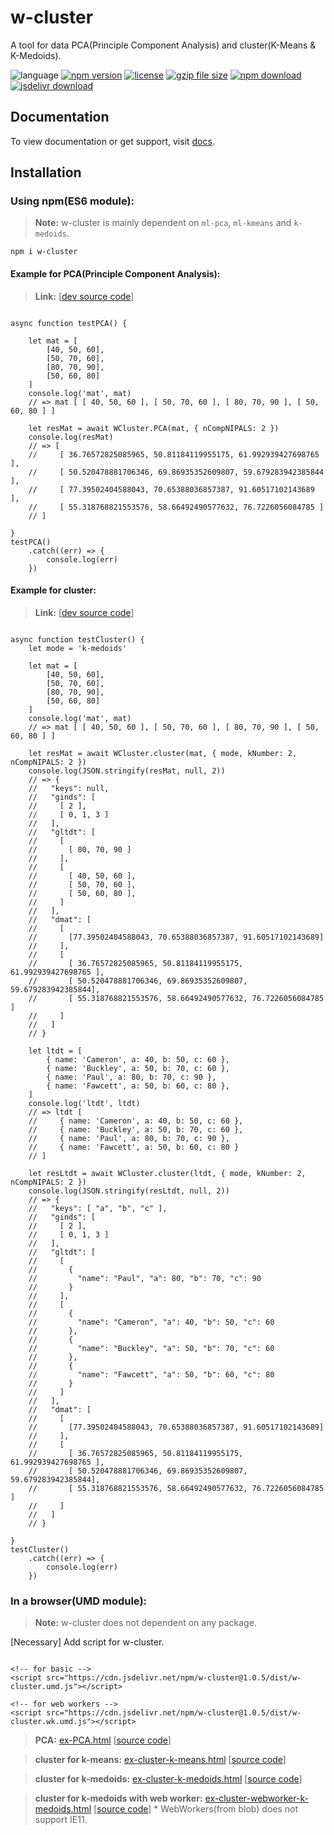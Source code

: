 # w-cluster
A tool for data PCA(Principle Component Analysis) and cluster(K-Means & K-Medoids).

![language](https://img.shields.io/badge/language-JavaScript-orange.svg) 
[![npm version](http://img.shields.io/npm/v/w-cluster.svg?style=flat)](https://npmjs.org/package/w-cluster) 
[![license](https://img.shields.io/npm/l/w-cluster.svg?style=flat)](https://npmjs.org/package/w-cluster) 
[![gzip file size](http://img.badgesize.io/yuda-lyu/w-cluster/master/dist/w-cluster.umd.js.svg?compression=gzip)](https://github.com/yuda-lyu/w-cluster)
[![npm download](https://img.shields.io/npm/dt/w-cluster.svg)](https://npmjs.org/package/w-cluster) 
[![jsdelivr download](https://img.shields.io/jsdelivr/npm/hm/w-cluster.svg)](https://www.jsdelivr.com/package/npm/w-cluster)

## Documentation
To view documentation or get support, visit [docs](https://yuda-lyu.github.io/w-cluster/global.html).

## Installation
### Using npm(ES6 module):
> **Note:** w-cluster is mainly dependent on `ml-pca`, `ml-kmeans` and `k-medoids`.
```alias
npm i w-cluster
```

#### Example for PCA(Principle Component Analysis):
> **Link:** [[dev source code](https://github.com/yuda-lyu/w-cluster/blob/master/g-PCA.mjs)]
```alias

async function testPCA() {

    let mat = [
        [40, 50, 60],
        [50, 70, 60],
        [80, 70, 90],
        [50, 60, 80]
    ]
    console.log('mat', mat)
    // => mat [ [ 40, 50, 60 ], [ 50, 70, 60 ], [ 80, 70, 90 ], [ 50, 60, 80 ] ]

    let resMat = await WCluster.PCA(mat, { nCompNIPALS: 2 })
    console.log(resMat)
    // => [
    //     [ 36.76572825085965, 50.81184119955175, 61.992939427698765 ],
    //     [ 50.520478881706346, 69.86935352609807, 59.679283942385844 ],
    //     [ 77.39502404588043, 70.65388036857387, 91.60517102143689 ],
    //     [ 55.318768821553576, 58.66492490577632, 76.7226056084785 ]
    // ]

}
testPCA()
    .catch((err) => {
        console.log(err)
    })

```

#### Example for cluster:
> **Link:** [[dev source code](https://github.com/yuda-lyu/w-cluster/blob/master/g-cluster.mjs)]
```alias

async function testCluster() {
    let mode = 'k-medoids'

    let mat = [
        [40, 50, 60],
        [50, 70, 60],
        [80, 70, 90],
        [50, 60, 80]
    ]
    console.log('mat', mat)
    // => mat [ [ 40, 50, 60 ], [ 50, 70, 60 ], [ 80, 70, 90 ], [ 50, 60, 80 ] ]

    let resMat = await WCluster.cluster(mat, { mode, kNumber: 2, nCompNIPALS: 2 })
    console.log(JSON.stringify(resMat, null, 2))
    // => {
    //   "keys": null,
    //   "ginds": [
    //     [ 2 ],
    //     [ 0, 1, 3 ]
    //   ],
    //   "gltdt": [
    //     [
    //       [ 80, 70, 90 ]
    //     ],
    //     [
    //       [ 40, 50, 60 ],
    //       [ 50, 70, 60 ],
    //       [ 50, 60, 80 ],
    //     ]
    //   ],
    //   "dmat": [
    //     [
    //       [77.39502404588043, 70.65388036857387, 91.60517102143689]
    //     ],
    //     [
    //       [ 36.76572825085965, 50.81184119955175, 61.992939427698765 ],
    //       [ 50.520478881706346, 69.86935352609807, 59.679283942385844],
    //       [ 55.318768821553576, 58.66492490577632, 76.7226056084785 ]
    //     ]
    //   ]
    // }

    let ltdt = [
        { name: 'Cameron', a: 40, b: 50, c: 60 },
        { name: 'Buckley', a: 50, b: 70, c: 60 },
        { name: 'Paul', a: 80, b: 70, c: 90 },
        { name: 'Fawcett', a: 50, b: 60, c: 80 },
    ]
    console.log('ltdt', ltdt)
    // => ltdt [
    //     { name: 'Cameron', a: 40, b: 50, c: 60 },
    //     { name: 'Buckley', a: 50, b: 70, c: 60 },
    //     { name: 'Paul', a: 80, b: 70, c: 90 },
    //     { name: 'Fawcett', a: 50, b: 60, c: 80 }
    // ]

    let resLtdt = await WCluster.cluster(ltdt, { mode, kNumber: 2, nCompNIPALS: 2 })
    console.log(JSON.stringify(resLtdt, null, 2))
    // => {
    //   "keys": [ "a", "b", "c" ],
    //   "ginds": [
    //     [ 2 ],
    //     [ 0, 1, 3 ]
    //   ],
    //   "gltdt": [
    //     [
    //       {
    //         "name": "Paul", "a": 80, "b": 70, "c": 90
    //       }
    //     ],
    //     [
    //       {
    //         "name": "Cameron", "a": 40, "b": 50, "c": 60
    //       },
    //       {
    //         "name": "Buckley", "a": 50, "b": 70, "c": 60
    //       },
    //       {
    //         "name": "Fawcett", "a": 50, "b": 60, "c": 80
    //       }
    //     ]
    //   ],
    //   "dmat": [
    //     [
    //       [77.39502404588043, 70.65388036857387, 91.60517102143689]
    //     ],
    //     [
    //       [ 36.76572825085965, 50.81184119955175, 61.992939427698765 ],
    //       [ 50.520478881706346, 69.86935352609807, 59.679283942385844],
    //       [ 55.318768821553576, 58.66492490577632, 76.7226056084785 ]
    //     ]
    //   ]
    // }

}
testCluster()
    .catch((err) => {
        console.log(err)
    })

```

### In a browser(UMD module):
> **Note:** w-cluster does not dependent on any package.

[Necessary] Add script for w-cluster.
```alias

<!-- for basic -->
<script src="https://cdn.jsdelivr.net/npm/w-cluster@1.0.5/dist/w-cluster.umd.js"></script>

<!-- for web workers -->
<script src="https://cdn.jsdelivr.net/npm/w-cluster@1.0.5/dist/w-cluster.wk.umd.js"></script>

```

> **PCA:** [ex-PCA.html](https://yuda-lyu.github.io/w-cluster/examples/ex-PCA.html) [[source code](https://github.com/yuda-lyu/w-cluster/blob/master/docs/examples/ex-PCA.html)]

> **cluster for k-means:** [ex-cluster-k-means.html](https://yuda-lyu.github.io/w-cluster/examples/ex-cluster-k-means.html) [[source code](https://github.com/yuda-lyu/w-cluster/blob/master/docs/examples/ex-cluster-k-means.html)]

> **cluster for k-medoids:** [ex-cluster-k-medoids.html](https://yuda-lyu.github.io/w-cluster/examples/ex-cluster-k-medoids.html) [[source code](https://github.com/yuda-lyu/w-cluster/blob/master/docs/examples/ex-cluster-k-medoids.html)]

> **cluster for k-medoids with web worker:** [ex-cluster-webworker-k-medoids.html](https://yuda-lyu.github.io/w-cluster/examples/ex-cluster-webworker-k-medoids.html) [[source code](https://github.com/yuda-lyu/w-cluster/blob/master/docs/examples/ex-cluster-webworker-k-medoids.html)] * WebWorkers(from blob) does not support IE11.
